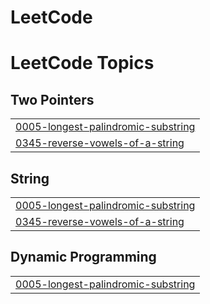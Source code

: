 # LeetCode
<!---LeetCode Topics Start-->
# LeetCode Topics
## Two Pointers
|  |
| ------- |
| [0005-longest-palindromic-substring](https://github.com/patil-sandhya/LeetCode/tree/master/0005-longest-palindromic-substring) |
| [0345-reverse-vowels-of-a-string](https://github.com/patil-sandhya/LeetCode/tree/master/0345-reverse-vowels-of-a-string) |
## String
|  |
| ------- |
| [0005-longest-palindromic-substring](https://github.com/patil-sandhya/LeetCode/tree/master/0005-longest-palindromic-substring) |
| [0345-reverse-vowels-of-a-string](https://github.com/patil-sandhya/LeetCode/tree/master/0345-reverse-vowels-of-a-string) |
## Dynamic Programming
|  |
| ------- |
| [0005-longest-palindromic-substring](https://github.com/patil-sandhya/LeetCode/tree/master/0005-longest-palindromic-substring) |
<!---LeetCode Topics End-->